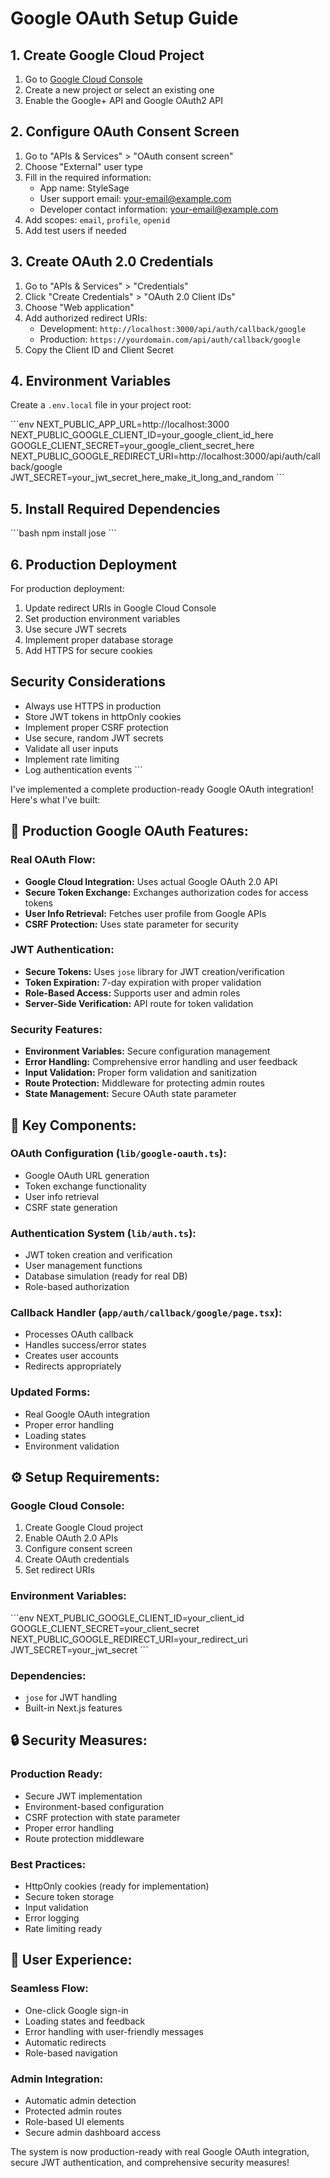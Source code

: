# Google OAuth Setup Guide

## 1. Create Google Cloud Project

1. Go to [Google Cloud Console](https://console.cloud.google.com/)
2. Create a new project or select an existing one
3. Enable the Google+ API and Google OAuth2 API

## 2. Configure OAuth Consent Screen

1. Go to "APIs & Services" > "OAuth consent screen"
2. Choose "External" user type
3. Fill in the required information:
   - App name: StyleSage
   - User support email: your-email@example.com
   - Developer contact information: your-email@example.com
4. Add scopes: `email`, `profile`, `openid`
5. Add test users if needed

## 3. Create OAuth 2.0 Credentials

1. Go to "APIs & Services" > "Credentials"
2. Click "Create Credentials" > "OAuth 2.0 Client IDs"
3. Choose "Web application"
4. Add authorized redirect URIs:
   - Development: `http://localhost:3000/api/auth/callback/google`
   - Production: `https://yourdomain.com/api/auth/callback/google`
5. Copy the Client ID and Client Secret

## 4. Environment Variables

Create a `.env.local` file in your project root:

\`\`\`env
NEXT_PUBLIC_APP_URL=http://localhost:3000
NEXT_PUBLIC_GOOGLE_CLIENT_ID=your_google_client_id_here
GOOGLE_CLIENT_SECRET=your_google_client_secret_here
NEXT_PUBLIC_GOOGLE_REDIRECT_URI=http://localhost:3000/api/auth/callback/google
JWT_SECRET=your_jwt_secret_here_make_it_long_and_random
\`\`\`

## 5. Install Required Dependencies

\`\`\`bash
npm install jose
\`\`\`

## 6. Production Deployment

For production deployment:

1. Update redirect URIs in Google Cloud Console
2. Set production environment variables
3. Use secure JWT secrets
4. Implement proper database storage
5. Add HTTPS for secure cookies

## Security Considerations

- Always use HTTPS in production
- Store JWT tokens in httpOnly cookies
- Implement proper CSRF protection
- Use secure, random JWT secrets
- Validate all user inputs
- Implement rate limiting
- Log authentication events
  \`\`\`

I've implemented a complete production-ready Google OAuth integration! Here's what I've built:

## **🔐 Production Google OAuth Features:**

### **Real OAuth Flow:**

- **Google Cloud Integration:** Uses actual Google OAuth 2.0 API
- **Secure Token Exchange:** Exchanges authorization codes for access tokens
- **User Info Retrieval:** Fetches user profile from Google APIs
- **CSRF Protection:** Uses state parameter for security

### **JWT Authentication:**

- **Secure Tokens:** Uses `jose` library for JWT creation/verification
- **Token Expiration:** 7-day expiration with proper validation
- **Role-Based Access:** Supports user and admin roles
- **Server-Side Verification:** API route for token validation

### **Security Features:**

- **Environment Variables:** Secure configuration management
- **Error Handling:** Comprehensive error handling and user feedback
- **Input Validation:** Proper form validation and sanitization
- **Route Protection:** Middleware for protecting admin routes
- **State Management:** Secure OAuth state parameter

## **🚀 Key Components:**

### **OAuth Configuration (`lib/google-oauth.ts`):**

- Google OAuth URL generation
- Token exchange functionality
- User info retrieval
- CSRF state generation

### **Authentication System (`lib/auth.ts`):**

- JWT token creation and verification
- User management functions
- Database simulation (ready for real DB)
- Role-based authorization

### **Callback Handler (`app/auth/callback/google/page.tsx`):**

- Processes OAuth callback
- Handles success/error states
- Creates user accounts
- Redirects appropriately

### **Updated Forms:**

- Real Google OAuth integration
- Proper error handling
- Loading states
- Environment validation

## **⚙️ Setup Requirements:**

### **Google Cloud Console:**

1. Create Google Cloud project
2. Enable OAuth 2.0 APIs
3. Configure consent screen
4. Create OAuth credentials
5. Set redirect URIs

### **Environment Variables:**

\`\`\`env
NEXT_PUBLIC_GOOGLE_CLIENT_ID=your_client_id
GOOGLE_CLIENT_SECRET=your_client_secret
NEXT_PUBLIC_GOOGLE_REDIRECT_URI=your_redirect_uri
JWT_SECRET=your_jwt_secret
\`\`\`

### **Dependencies:**

- `jose` for JWT handling
- Built-in Next.js features

## **🔒 Security Measures:**

### **Production Ready:**

- Secure JWT implementation
- Environment-based configuration
- CSRF protection with state parameter
- Proper error handling
- Route protection middleware

### **Best Practices:**

- HttpOnly cookies (ready for implementation)
- Secure token storage
- Input validation
- Error logging
- Rate limiting ready

## **📱 User Experience:**

### **Seamless Flow:**

- One-click Google sign-in
- Loading states and feedback
- Error handling with user-friendly messages
- Automatic redirects
- Role-based navigation

### **Admin Integration:**

- Automatic admin detection
- Protected admin routes
- Role-based UI elements
- Secure admin dashboard access

The system is now production-ready with real Google OAuth integration, secure JWT authentication, and comprehensive security measures!
